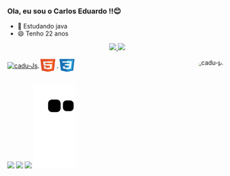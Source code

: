 ### Ola, eu sou o Carlos Eduardo !!😊
- 🌱 Estudando java
- 😄 Tenho 22 anos

<div align="center">
  <a href="https://github.com/cadu8">
  <img height="182em" src="https://github-readme-stats.vercel.app/api?username=cadu8&show_icons=true&theme=dracula&include_all_commits=true&count_private=true"/>
  <img height="152em" src="https://github-readme-stats.vercel.app/api/top-langs/?username=cadu8&layout=compact&langs_count=7&theme=dracula"/>
</div>
<div style="display: inline_block"><br>
  <img align="center" alt="cadu-Js" height="30" width="40" src="https://cdn.jsdelivr.net/gh/devicons/devicon/icons/java/java-original.svg">
  <img align="center" alt="cadu-HTML" height="30" width="40" src="https://raw.githubusercontent.com/devicons/devicon/master/icons/html5/html5-original.svg">
  <img align="center" alt="cadu-CSS" height="30" width="40" src="https://raw.githubusercontent.com/devicons/devicon/master/icons/css3/css3-original.svg">
  <img align="right" alt="cadu-pic" height="180" style="border-radius:60px;" src="https://cdn.discordapp.com/attachments/715599318115156009/1064192831729713235/picasion.com_074ca14a9762cffae4d5d187c96160d3.gif">
  </div>
  
  ##
  
  <div> 
  
  <a href="https://instagram.com/caadu.u?utm_medium=copy_link" target="_blank"><img src="https://img.shields.io/badge/-Instagram-%23E4405F?style=for-the-badge&logo=instagram&logoColor=white" target="_blank"></a>
  <a href="https://www.linkedin.com/in/carlos-eduardo-pedrozo-lemes-04005019a" target="_blank"><img src="https://img.shields.io/badge/-LinkedIn-%230077B5?style=for-the-badge&logo=linkedin&logoColor=white" target="_blank"></a> 
  <a href = "mailto:cadu8344@gmail.com"><img src="https://img.shields.io/badge/-Gmail-%23333?style=for-the-badge&logo=gmail&logoColor=white" target="_blank"></a>
 ![Snake animation](https://github.com/cadu8/cadu8/blob/output/github-contribution-grid-snake.svg)
</div>
